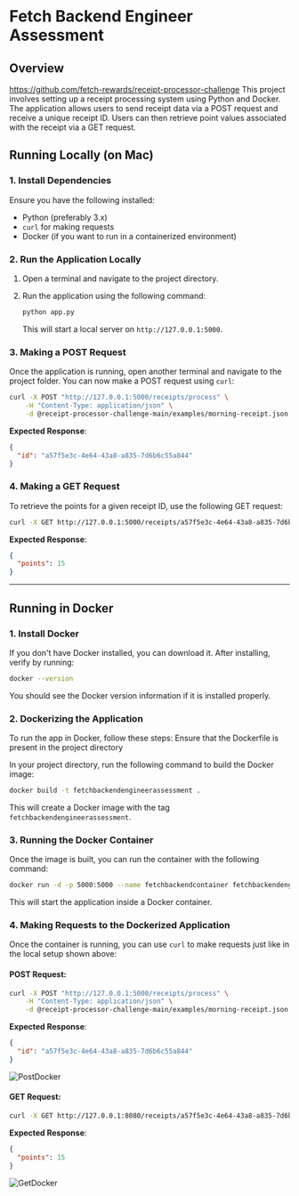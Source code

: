 # Fetch Backend Engineer Assessment

## Overview
https://github.com/fetch-rewards/receipt-processor-challenge
This project involves setting up a receipt processing system using Python and Docker. The application allows users to send receipt data via a POST request and receive a unique receipt ID. Users can then retrieve point values associated with the receipt via a GET request.

## Running Locally (on Mac)

### 1. **Install Dependencies**

Ensure you have the following installed:

- Python (preferably 3.x)
- `curl` for making requests
- Docker (if you want to run in a containerized environment)

### 2. **Run the Application Locally**

1. Open a terminal and navigate to the project directory.

2. Run the application using the following command:
   ```bash
   python app.py
   ```

   This will start a local server on `http://127.0.0.1:5000`.

### 3. **Making a POST Request**

Once the application is running, open another terminal and navigate to the project folder. You can now make a POST request using `curl`:

```bash
curl -X POST "http://127.0.0.1:5000/receipts/process" \
    -H "Content-Type: application/json" \
    -d @receipt-processor-challenge-main/examples/morning-receipt.json
```

**Expected Response**:
```json
{
  "id": "a57f5e3c-4e64-43a8-a835-7d6b6c55a844"
}
```

### 4. **Making a GET Request**

To retrieve the points for a given receipt ID, use the following GET request:

```bash
curl -X GET http://127.0.0.1:5000/receipts/a57f5e3c-4e64-43a8-a835-7d6b6c55a844/points
```

**Expected Response**:
```json
{
  "points": 15
}
```

---

## Running in Docker

### 1. **Install Docker**

If you don't have Docker installed, you can download it. After installing, verify by running:

```bash
docker --version
```

You should see the Docker version information if it is installed properly.

### 2. **Dockerizing the Application**

To run the app in Docker, follow these steps:
Ensure that the Dockerfile is present in the project directory

In your project directory, run the following command to build the Docker image:

   ```bash
   docker build -t fetchbackendengineerassessment .
   ```

   This will create a Docker image with the tag `fetchbackendengineerassessment`.

### 3. **Running the Docker Container**

Once the image is built, you can run the container with the following command:

```bash
docker run -d -p 5000:5000 --name fetchbackendcontainer fetchbackendengineerassessment
```

This will start the application inside a Docker container.

### 4. **Making Requests to the Dockerized Application**

Once the container is running, you can use `curl` to make requests just like in the local setup shown above:

#### POST Request:

```bash
curl -X POST "http://127.0.0.1:5000/receipts/process" \
    -H "Content-Type: application/json" \
    -d @receipt-processor-challenge-main/examples/morning-receipt.json
```

**Expected Response**:
```json
{
  "id": "a57f5e3c-4e64-43a8-a835-7d6b6c55a844"
}
```
![PostDocker](https://github.com/user-attachments/assets/e601bc70-fb54-4108-b080-e696b36d56a4)

#### GET Request:

```bash
curl -X GET http://127.0.0.1:8080/receipts/a57f5e3c-4e64-43a8-a835-7d6b6c55a844/points
```

**Expected Response**:
```json
{
  "points": 15
}
```
![GetDocker](https://github.com/user-attachments/assets/2088d153-ef83-4423-9f75-2ccd32ebd99d)

